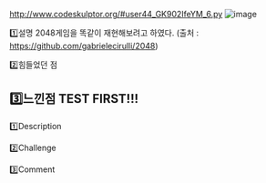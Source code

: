 http://www.codeskulptor.org/#user44_GK902IfeYM_6.py
![image](https://user-images.githubusercontent.com/35569652/47548114-e77b2680-d932-11e8-82e9-32509eb62f28.png)



1️⃣설명 
2048게임을 똑같이 재현해보려고 하였다.
(출처 : https://github.com/gabrielecirulli/2048)

2️⃣힘들었던 점 

3️⃣느낀점 
TEST FIRST!!!
--- 

1️⃣Description 

2️⃣Challenge 

3️⃣Comment 
